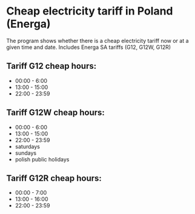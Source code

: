# Cheap electricity tariff in Poland (Energa)

The program shows whether there is a cheap electricity tariff now or at a given time and date. Includes Energa SA tariffs (G12, G12W, G12R)

## Tariff G12 cheap hours:

- 00:00 - 6:00
- 13:00 - 15:00
- 22:00 - 23:59

## Tariff G12W cheap hours:

- 00:00 - 6:00
- 13:00 - 15:00
- 22:00 - 23:59
- saturdays
- sundays
- polish public holidays

## Tariff G12R cheap hours:

- 00:00 - 7:00
- 13:00 - 16:00
- 22:00 - 23:59
